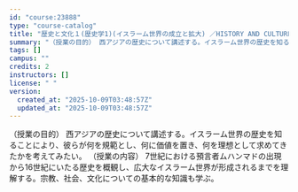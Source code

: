 ```yaml
---
id: "course:23888"
type: "course-catalog"
title: "歴史と文化１(歴史学1)(イスラーム世界の成立と拡大) ／HISTORY AND CULTURE1(HISTORY 1)(ESTABLISHMENT AND EXPANSION OF THE ISLAMIC WORLD)"
summary: "（授業の目的） 西アジアの歴史について講述する。イスラーム世界の歴史を知ることにより、彼らが何を規範とし、何に価値を置き、何を理想として求めてきたかを考えてみたい。 （授業の内容） 7世紀における預言者ムハンマドの出現から16世紀にいたる歴…"
tags: []
campus: ""
credits: 2
instructors: []
license: " "
version:
  created_at: "2025-10-09T03:48:57Z"
  updated_at: "2025-10-09T03:48:57Z"
---
```


（授業の目的） 西アジアの歴史について講述する。イスラーム世界の歴史を知ることにより、彼らが何を規範とし、何に価値を置き、何を理想として求めてきたかを考えてみたい。 （授業の内容） 7世紀における預言者ムハンマドの出現から16世紀にいたる歴史を概観し、広大なイスラーム世界が形成されるまでを理解する。宗教、社会、文化についての基本的な知識も学ぶ。
